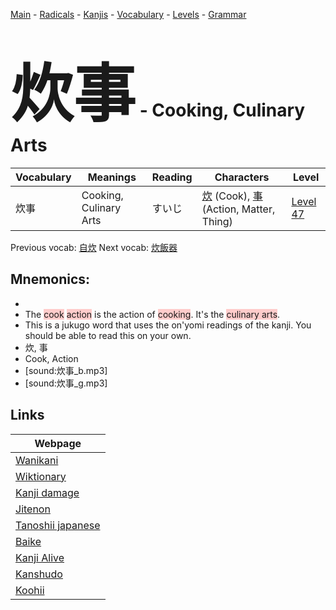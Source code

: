 <style> bigfont {font-size: 100px}</style>
[Main](../README.md) -
[Radicals](../radicals.md) -
[Kanjis](../kanjis.md) -
[Vocabulary](../vocabulary.md) -
[Levels](../levels.md) -
[Grammar](../grammar.md)
# <bigfont> 炊事</bigfont> - Cooking, Culinary Arts 

| Vocabulary | Meanings | Reading | Characters | Level |
| --- | --- | --- | --- | --- |
| 炊事 | Cooking, Culinary Arts | すいじ |  [炊](../kanjis/炊.md) (Cook), [事](../kanjis/事.md) (Action, Matter, Thing) | [Level 47](../levels/wk_level47.md) |

Previous vocab: [自炊](自炊.md) Next vocab: [炊飯器](炊飯器.md) 

## Mnemonics:

* 
* The <span style="background-color:#ffcccb"> cook</span> <span style="background-color:#ffcccb"> action</span> is the action of <span style="background-color:#ffcccb"> cooking</span>. It's the <span style="background-color:#ffcccb"> culinary arts</span>.
* This is a jukugo word that uses the on'yomi readings of the kanji. You should be able to read this on your own.
* 炊, 事
* Cook, Action
* [sound:炊事_b.mp3]
* [sound:炊事_g.mp3]


## Links 

| Webpage |
| --- |
| [Wanikani          ](https://www.wanikani.com/kanji/炊事) |
| [Wiktionary        ](https://en.wiktionary.org/wiki/炊事) |
| [Kanji damage      ](http://www.kanjidamage.com/kanji/search?utf8=✓&q=炊事) |
| [Jitenon           ](https://jitenon.com/kanji/炊事) |
| [Tanoshii japanese ](https://www.tanoshiijapanese.com/dictionary/kanji.cfm?k=炊事) |
| [Baike             ](https://baike.baidu.com/item/炊事) |
| [Kanji Alive       ](https://app.kanjialive.com/炊事) |
| [Kanshudo          ](https://www.kanshudo.com/searchmn?q=炊事) |
| [Koohii            ](https://kanji.koohii.com/study/kanji/炊事) |
